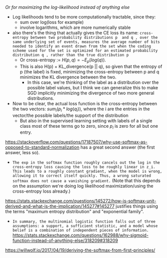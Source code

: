 *Or for maximizing the log-likelihood instead of anything else*

- Log likelihoods tend to be more computationally tractable, since they:
	- sum over log(loss for example)
	- involve logarithms, which are more numerically stable
- also there's the thing that actually gives the CE loss its name: `cross-entropy between two probability distributions p  and q , over the same underlying set of events, measures the average number of bits needed to identify an event drawn from the set when the coding scheme used for the set is optimized for an estimated probability distribution q , rather than the true distribution p`
	- Or cross-entropy := $H(p, q) = -E_p(log(q))$.
	- This is also H(p) + KL_divergence(p || q), so given that the entropy of p (the label) is fixed, minimizing the cross-entropy between p and q minimizes the KL divergence between the two.
		- In this case, we're thinking of the label as a distribution over the possible label values, but I think we can generalize this to make SGD implicitly minimizing the divergence of two more general distributions.
- Now to be clear, the actual loss function is the cross-entropy between the two vectors: $sum_{i} (p_i * log(q_i))$, where the i are the entries in the vector/the possible labels/the support of the distribution
	- But also in the supervised learning setting with labels of a single class most of these terms go to zero, since $p_i$ is zero for all but one entry.

https://stackoverflow.com/questions/17187507/why-use-softmax-as-opposed-to-standard-normalization has a great second answer (the first answer, less so).
- `The exp in the softmax function roughly cancels out the log in the cross-entropy loss causing the loss to be roughly linear in z_i. This leads to a roughly constant gradient, when the model is wrong, allowing it to correct itself quickly. Thus, a wrong saturated softmax does not cause a vanishing gradient.` (Note that this depends on the assumption we're doing log likelihood maximization/using the cross-entropy loss already.)

https://stats.stackexchange.com/questions/145272/how-is-softmax-unit-derived-and-what-is-the-implication/145277#145277 justifies things using the terms "maximum entropy distribution" and "exponential family".
- `In summary, the multinomial logistic function falls out of three assumptions: a support, a sufficient statistic, and a model whose belief is a combination of independent pieces of information.`
 https://stats.stackexchange.com/questions/162988/why-sigmoid-function-instead-of-anything-else/318209#318209

 https://willwolf.io/2017/04/19/deriving-the-softmax-from-first-principles/